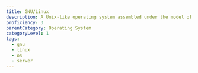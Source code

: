 ```yaml
---
title: GNU/Linux
description: A Unix-like operating system assembled under the model of free and open-source software development and distribution.
proficiency: 3
parentCategory: Operating System
categoryLevel: 1
tags:
  - gnu 
  - linux
  - os
  - server
---
```

